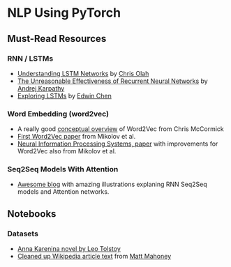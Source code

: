 # NLP Using PyTorch

## Must-Read Resources

### RNN / LSTMs

* [Understanding LSTM Networks](http://colah.github.io/posts/2015-08-Understanding-LSTMs/) by [Chris Olah](https://twitter.com/ch402)
* [The Unreasonable Effectiveness of Recurrent Neural Networks](http://karpathy.github.io/2015/05/21/rnn-effectiveness/) by [Andrej Karpathy](https://twitter.com/karpathy)
* [Exploring LSTMs](http://blog.echen.me/2017/05/30/exploring-lstms/) by [Edwin Chen](https://twitter.com/echen)


### Word Embedding (word2vec)

* A really good [conceptual overview](http://mccormickml.com/2016/04/19/word2vec-tutorial-the-skip-gram-model/) of Word2Vec from Chris McCormick 
* [First Word2Vec paper](https://arxiv.org/pdf/1301.3781.pdf) from Mikolov et al.
* [Neural Information Processing Systems, paper](http://papers.nips.cc/paper/5021-distributed-representations-of-words-and-phrases-and-their-compositionality.pdf) with improvements for Word2Vec also from Mikolov et al.


### Seq2Seq Models With Attention
* [Awesome blog](https://jalammar.github.io/visualizing-neural-machine-translation-mechanics-of-seq2seq-models-with-attention/) with amazing illustrations explaning RNN Seq2Seq models and Attention networks.


## Notebooks

### Datasets

* [Anna Karenina novel by Leo Tolstoy](https://www.dropbox.com/s/5wlnkk910ti6uo9/anna.txt?dl=0)
* [Cleaned up Wikipedia article text](https://s3.amazonaws.com/video.udacity-data.com/topher/2018/October/5bbe6499_text8/text8.zip) from [Matt Mahoney](https://twitter.com/mattmahoneyfl/)


 
